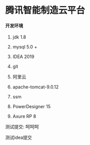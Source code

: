 # 腾讯智能制造云平台

#### 开发环境

1. jdk 1.8

2. mysql 5.0 +

3. IDEA 2019

4. git

5. 阿里云

6. apache-tomcat-9.0.12

7. ssm

8. PowerDesigner 15

9. Axure RP 8

测试提交: 呵呵呵

测试idea提交